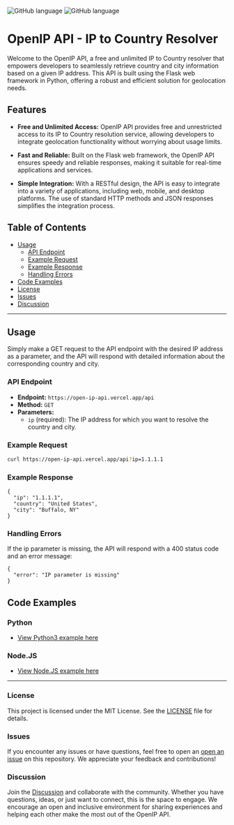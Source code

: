 
![GitHub language](https://img.shields.io/badge/language-Python-blue) 
![GitHub language](https://img.shields.io/badge/language-JavaScript-yellow)

# OpenIP API - IP to Country Resolver

Welcome to the OpenIP API, a free and unlimited IP to Country resolver that empowers developers to seamlessly retrieve country and city information based on a given IP address. This API is built using the Flask web framework in Python, offering a robust and efficient solution for geolocation needs.

## Features
 
- **Free and Unlimited Access:** OpenIP API provides free and unrestricted access to its IP to Country resolution service, allowing developers to integrate geolocation functionality without worrying about usage limits.

- **Fast and Reliable:** Built on the Flask web framework, the OpenIP API ensures speedy and reliable responses, making it suitable for real-time applications and services.

- **Simple Integration:** With a RESTful design, the API is easy to integrate into a variety of applications, including web, mobile, and desktop platforms. The use of standard HTTP methods and JSON responses simplifies the integration process.



## Table of Contents

- [Usage](#usage)
  - [API Endpoint](#api-endpoint)
  - [Example Request](#example-request)
  - [Example Response](#example-response)
  - [Handling Errors](#handling-errors)
- [Code Examples](#Code-Examples)
- [License](#license)
- [Issues](#issues)
- [Discussion](#Discussion)

--- 

## Usage

Simply make a GET request to the API endpoint with the desired IP address as a parameter, and the API will respond with detailed information about the corresponding country and city.

### API Endpoint

- **Endpoint:** `https://open-ip-api.vercel.app/api`
- **Method:** `GET`
- **Parameters:**
  - `ip` (required): The IP address for which you want to resolve the country and city.

### Example Request

```bash
curl https://open-ip-api.vercel.app/api?ip=1.1.1.1
``` 

### Example Response
```
{
  "ip": "1.1.1.1",
  "country": "United States",
  "city": "Buffalo, NY"
}

```

### Handling Errors
If the ip parameter is missing, the API will respond with a 400 status code and an error message:
``` 
{
  "error": "IP parameter is missing"
}

```

## Code Examples

### Python

- [View Python3 example here](https://github.com/ajdev05/OpenIP-API/blob/main/ExampleGET.py)

### Node.JS

- [View Node.JS example here](https://github.com/ajdev05/OpenIP-API/blob/main/ExampleGET.js)
---

### License

This project is licensed under the MIT License. See the [LICENSE](LICENSE) file for details.

### Issues
If you encounter any issues or have questions, feel free to open an [open an issue](https://github.com/ajdev05/OpenIP-API/issues) on this repository. We appreciate your feedback and contributions!


### Discussion
Join the [Discussion](https://github.com/ajdev05/OpenIP-API/discussions/) and collaborate with the community. Whether you have questions, ideas, or just want to connect, this is the space to engage. We encourage an open and inclusive environment for sharing experiences and helping each other make the most out of the OpenIP API.

